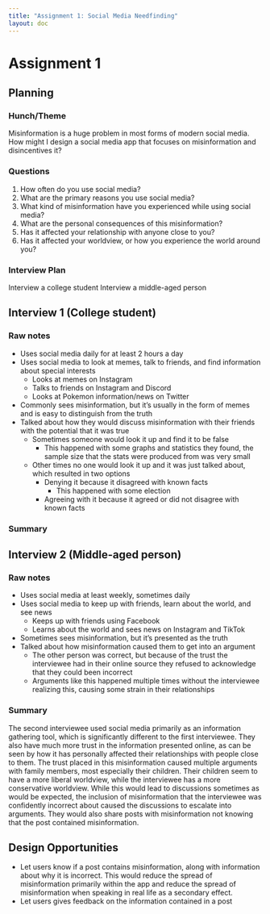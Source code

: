 ```yaml
---
title: "Assignment 1: Social Media Needfinding"
layout: doc
---
```


# Assignment 1

## Planning

### Hunch/Theme
Misinformation is a huge problem in most forms of modern social media. How might I design a social media app that focuses on misinformation and disincentives it?

### Questions
1. How often do you use social media?
2. What are the primary reasons you use social media?
3. What kind of misinformation have you experienced while using social media?
4. What are the personal consequences of this misinformation? 
5. Has it affected your relationship with anyone close to you?
6. Has it affected your worldview, or how you experience the world around you?

### Interview Plan
Interview a college student
Interview a middle-aged person


## Interview 1 (College student)

### Raw notes
- Uses social media daily for at least 2 hours a day
- Uses social media to look at memes, talk to friends, and find information about special interests
    - Looks at memes on Instagram
    - Talks to friends on Instagram and Discord
    - Looks at Pokemon information/news on Twitter
- Commonly sees misinformation, but it’s usually in the form of memes and is easy to distinguish from the truth
- Talked about how they would discuss misinformation with their friends with the potential that it was true
    - Sometimes someone would look it up and find it to be false
        - This happened with some graphs and statistics they found, the sample size that the stats were produced from was very small
    - Other times no one would look it up and it was just talked about, which resulted in two options
        - Denying it because it disagreed with known facts
            - This happened with some election 
        - Agreeing with it because it agreed or did not disagree with known facts

### Summary
	

## Interview 2 (Middle-aged person)

### Raw notes
- Uses social media at least weekly, sometimes daily
- Uses social media to keep up with friends, learn about the world, and see news
    - Keeps up with friends using Facebook
    - Learns about the world and sees news on Instagram and TikTok
- Sometimes sees misinformation, but it’s presented as the truth
- Talked about how misinformation caused them to get into an argument
    - The other person was correct, but because of the trust the interviewee had in their online source they refused to acknowledge that they could been incorrect
    - Arguments like this happened multiple times without the interviewee realizing this, causing some strain in their relationships

### Summary
The second interviewee used social media primarily as an information gathering tool, which is significantly different to the first interviewee. They also have much more trust in the information presented online, as can be seen by how it has personally affected their relationships with people close to them. The trust placed in this misinformation caused multiple arguments with family members, most especially their children. Their children seem to have a more liberal worldview, while the interviewee has a more conservative worldview. While this would lead to discussions sometimes as would be expected, the inclusion of misinformation that the interviewee was confidently incorrect about caused the discussions to escalate into arguments. They would also share posts with misinformation not knowing that the post contained misinformation.

## Design Opportunities
- Let users know if a post contains misinformation, along with information about why it is incorrect. This would reduce the spread of misinformation primarily within the app and reduce the spread of misinformation when speaking in real life as a secondary effect. 
- Let users gives feedback on the information contained in a post

